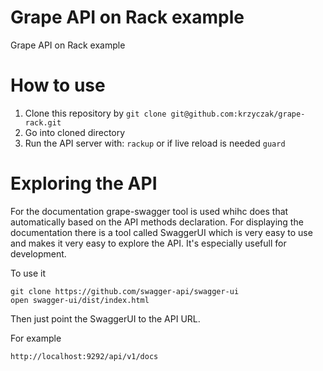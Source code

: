 Grape API on Rack example
=====================
Grape API on Rack example

# How to use
1. Clone this repository by ```git clone git@github.com:krzyczak/grape-rack.git```
2. Go into cloned directory
3. Run the API server with: ```rackup``` or if live reload is needed ```guard```

# Exploring the API
For the documentation grape-swagger tool is used whihc does that automatically based on the API methods declaration.
For displaying the documentation there is a tool called SwaggerUI which is very easy to use and makes it very easy to explore the API. It's especially usefull for development.

To use it
 ```
 git clone https://github.com/swagger-api/swagger-ui
 open swagger-ui/dist/index.html
 ```
 Then just point the SwaggerUI to the API URL.

 For example
 ```
 http://localhost:9292/api/v1/docs
 ```
